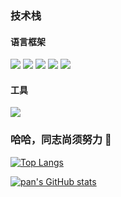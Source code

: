 ### 技术栈
#### 语言框架
<img src="http://img.shields.io/badge/-TypeScirpt-007ACC?style=flat&logo=typescript&logoColor=white">
<img src="http://img.shields.io/badge/-GoLand-007ACC?style=flat&logo=GoLand&logoColor=white">
<img src="http://img.shields.io/badge/-Python-007ACC?style=flat&logo=Python&logoColor=white">
<img src="http://img.shields.io/badge/-Spring-6DB33F?style=flat&logo=Spring&logoColor=white">
<img src="http://img.shields.io/badge/-Spring-boot-6DB33F?style=flat&logo=Spring Boot&logoColor=white">

#### 工具
<img src="http://img.shields.io/badge/-VS%20Code-007ACC?style=flat&logo=visual%20studio%20code&logoColor=white">


### 哈哈，同志尚须努力 👋

[![Top Langs](https://github-readme-stats.vercel.app/api/top-langs/?username=NewPZP)](https://github.com/anuraghazra/github-readme-stats)

[![pan's GitHub stats](https://github-readme-stats.vercel.app/api?username=NewPZP)](https://github.com/anuraghazra/github-readme-stats)

<!--
**NewPZP/NewPZP** is a ✨ _special_ ✨ repository because its `README.md` (this file) appears on your GitHub profile.

Here are some ideas to get you started:

- 🔭 I’m currently working on ...
- 🌱 I’m currently learning ...
- 👯 I’m looking to collaborate on ...
- 🤔 I’m looking for help with ...
- 💬 Ask me about ...
- 📫 How to reach me: ...
- 😄 Pronouns: ...
- ⚡ Fun fact: ...
-->
